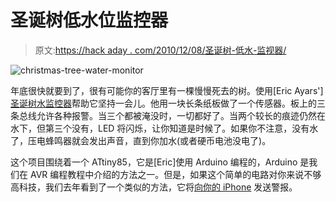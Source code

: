 # 圣诞树低水位监控器

> 原文:[https://hack aday . com/2010/12/08/圣诞树-低水-监视器/](https://hackaday.com/2010/12/08/christmas-tree-low-water-monitor/)

![](../Images/08c63c23633fac542c0c473bdf111753.png "christmas-tree-water-monitor")

年底很快就要到了，很有可能你的客厅里有一棵慢慢死去的树。使用[Eric Ayars'] [圣诞树水监控器](http://hacks.ayars.org/2010/12/christmas-tree-water-level-sensor.html)帮助它坚持一会儿。他用一块长条纸板做了一个传感器。板上的三条总线允许各种报警。当三个都被淹没时，一切都好了。当两个较长的痕迹仍然在水下，但第三个没有，LED 将闪烁，让你知道是时候了。如果你不注意，没有水了，压电蜂鸣器就会发出声音，直到你加水(或者硬币电池没电了)。

这个项目围绕着一个 ATtiny85，它是[Eric]使用 Arduino 编程的，Arduino 是我们在 AVR 编程教程中介绍的方法之一。但是，如果这个简单的电路对你来说不够高科技，我们去年看到了一个类似的方法，它将[向你的 iPhone](http://hackaday.com/2009/12/08/water-the-tree-theres-an-app-for-that/) 发送警报。